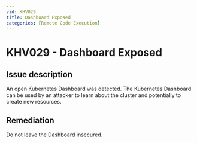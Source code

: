 ```yaml
---
vid: KHV029
title: Dashboard Exposed
categories: [Remote Code Execution]
---
```


# KHV029 - Dashboard Exposed

## Issue description

An open Kubernetes Dashboard was detected. The Kubernetes Dashboard can be used by an attacker to learn about the cluster and potentially to create new resources.

## Remediation

Do not leave the Dashboard insecured.